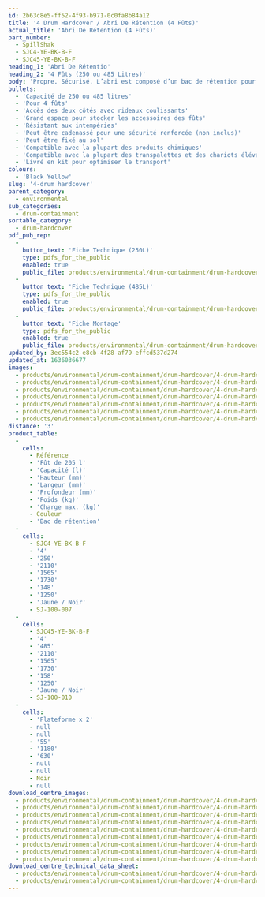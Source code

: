 ```yaml
---
id: 2b63c8e5-ff52-4f93-b971-0c0fa8b84a12
title: '4 Drum Hardcover / Abri De Rétention (4 Fûts)'
actual_title: 'Abri De Rétention (4 Fûts)'
part_number:
  - SpillShak
  - SJC4-YE-BK-B-F
  - SJC45-YE-BK-B-F
heading_1: 'Abri De Rétentio'
heading_2: '4 Fûts (250 ou 485 Litres)'
body: 'Propre. Sécurisé. L’abri est composé d’un bac de rétention pour 4 fûts, et d’une protection contre les intempéries. Sur les côtés, deux rideaux coulissants facilitent les accès.'
bullets:
  - 'Capacité de 250 ou 485 litres'
  - 'Pour 4 fûts'
  - 'Accès des deux côtés avec rideaux coulissants'
  - 'Grand espace pour stocker les accessoires des fûts'
  - 'Résistant aux intempéries'
  - 'Peut être cadenassé pour une sécurité renforcée (non inclus)'
  - 'Peut être fixé au sol'
  - 'Compatible avec la plupart des produits chimiques'
  - 'Compatible avec la plupart des transpalettes et des chariots élévateurs'
  - 'Livré en kit pour optimiser le transport'
colours:
  - 'Black Yellow'
slug: '4-drum hardcover'
parent_category:
  - environmental
sub_categories:
  - drum-containment
sortable_category:
  - drum-hardcover
pdf_pub_rep:
  -
    button_text: 'Fiche Technique (250L)'
    type: pdfs_for_the_public
    enabled: true
    public_file: products/environmental/drum-containment/drum-hardcover/pdf-lr/EV-Spill-Pallet-Hardcover-(4-Drum-250L)-TD_FR.pdf
  -
    button_text: 'Fiche Technique (485L)'
    type: pdfs_for_the_public
    enabled: true
    public_file: products/environmental/drum-containment/drum-hardcover/pdf-lr/EV-Spill-Pallet-Hardcover-(4-Drum-485L)-TD_FR.pdf
  -
    button_text: 'Fiche Montage'
    type: pdfs_for_the_public
    enabled: true
    public_file: products/environmental/drum-containment/drum-hardcover/pdf-lr/PIL-SAL-0029.pdf
updated_by: 3ec554c2-e8cb-4f28-af79-effcd537d274
updated_at: 1636036677
images:
  - products/environmental/drum-containment/drum-hardcover/4-drum-hardcover/images-lr/SJC45_03.jpg
  - products/environmental/drum-containment/drum-hardcover/4-drum-hardcover/images-lr/SJC45_01.jpg
  - products/environmental/drum-containment/drum-hardcover/4-drum-hardcover/images-lr/SJC45_02.jpg
  - products/environmental/drum-containment/drum-hardcover/4-drum-hardcover/images-lr/SJC45_04.jpg
  - products/environmental/drum-containment/drum-hardcover/4-drum-hardcover/images-lr/SJC45_06.jpg
  - products/environmental/drum-containment/drum-hardcover/4-drum-hardcover/images-lr/SJC45_05.jpg
  - products/environmental/drum-containment/drum-hardcover/4-drum-hardcover/images-lr/SJC45_07.jpg
distance: '3'
product_table:
  -
    cells:
      - Référence
      - 'Fût de 205 l'
      - 'Capacité (l)'
      - 'Hauteur (mm)'
      - 'Largeur (mm)'
      - 'Profondeur (mm)'
      - 'Poids (kg)'
      - 'Charge max. (kg)'
      - Couleur
      - 'Bac de rétention'
  -
    cells:
      - SJC4-YE-BK-B-F
      - '4'
      - '250'
      - '2110'
      - '1565'
      - '1730'
      - '148'
      - '1250'
      - 'Jaune / Noir'
      - SJ-100-007
  -
    cells:
      - SJC45-YE-BK-B-F
      - '4'
      - '485'
      - '2110'
      - '1565'
      - '1730'
      - '158'
      - '1250'
      - 'Jaune / Noir'
      - SJ-100-010
  -
    cells:
      - 'Plateforme x 2'
      - null
      - null
      - '55'
      - '1180'
      - '630'
      - null
      - null
      - Noir
      - null
download_centre_images:
  - products/environmental/drum-containment/drum-hardcover/4-drum-hardcover/images-hr/SJC45_01.jpg
  - products/environmental/drum-containment/drum-hardcover/4-drum-hardcover/images-hr/SJC45_02.jpg
  - products/environmental/drum-containment/drum-hardcover/4-drum-hardcover/images-hr/SJC45_03.jpg
  - products/environmental/drum-containment/drum-hardcover/4-drum-hardcover/images-hr/SJC45_04.jpg
  - products/environmental/drum-containment/drum-hardcover/4-drum-hardcover/images-hr/SJC45_05.jpg
  - products/environmental/drum-containment/drum-hardcover/4-drum-hardcover/images-hr/SJC45_06.jpg
  - products/environmental/drum-containment/drum-hardcover/4-drum-hardcover/images-hr/SJC45_07.jpg
  - products/environmental/drum-containment/drum-hardcover/4-drum-hardcover/images-hr/SJC45_08.jpg
  - products/environmental/drum-containment/drum-hardcover/4-drum-hardcover/images-hr/SJC45_09.jpg
download_centre_technical_data_sheet:
  - products/environmental/drum-containment/drum-hardcover/4-drum-hardcover/pdf-hr/EV-Spill-Pallet-Hardcover-(4-Drum-250L)-TD_FR.pdf
  - products/environmental/drum-containment/drum-hardcover/4-drum-hardcover/pdf-hr/EV-Spill-Pallet-Hardcover-(4-Drum-485L)-TD_FR.pdf
---
```

